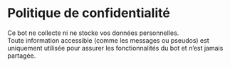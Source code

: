 # Politique de confidentialité

Ce bot ne collecte ni ne stocke vos données personnelles.  
Toute information accessible (comme les messages ou pseudos) est uniquement utilisée pour assurer les fonctionnalités du bot et n’est jamais partagée.
